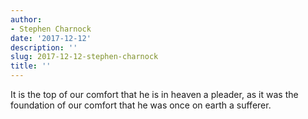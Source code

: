 ```yaml
---
author:
- Stephen Charnock
date: '2017-12-12'
description: ''
slug: 2017-12-12-stephen-charnock
title: ''
---
```

It is the top of our comfort that he is in heaven a pleader, as it was the foundation of our comfort that he was once on earth a sufferer.



